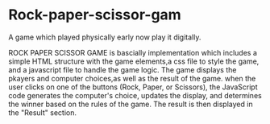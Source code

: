 # Rock-paper-scissor-gam

A game which played physically early now play it digitally.

ROCK PAPER SCISSOR GAME 
is bascially implementation which includes a simple HTML structure with the game elements,a css file to style the game, and a javascript file to handle the game logic. The game displays the pkayers and computer choices,as well as the result of the game.
when the user clicks on one of the buttons (Rock, Paper, or Scissors), the JavaScript code generates the computer's choice, updates the display, and determines the winner based on the rules of the game. The result is then displayed in the "Result" section.
